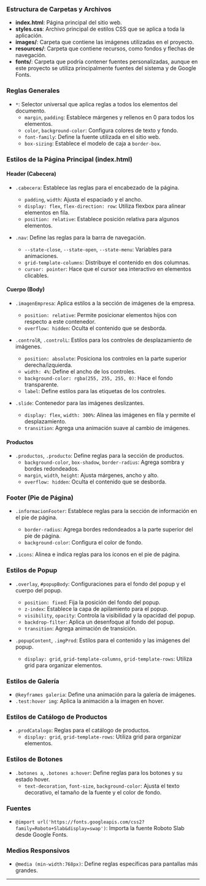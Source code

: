 ### Estructura de Carpetas y Archivos

- **index.html**: Página principal del sitio web.
- **styles.css**: Archivo principal de estilos CSS que se aplica a toda la aplicación.
- **images/**: Carpeta que contiene las imágenes utilizadas en el proyecto.
- **resources/**: Carpeta que contiene recursos, como fondos y flechas de navegación.
- **fonts/**: Carpeta que podría contener fuentes personalizadas, aunque en este proyecto se utiliza principalmente fuentes del sistema y de Google Fonts.

### Reglas Generales

- `*`: Selector universal que aplica reglas a todos los elementos del documento.
  - `margin`, `padding`: Establece márgenes y rellenos en 0 para todos los elementos.
  - `color`, `background-color`: Configura colores de texto y fondo.
  - `font-family`: Define la fuente utilizada en el sitio web.
  - `box-sizing`: Establece el modelo de caja a `border-box`.

### Estilos de la Página Principal (index.html)

#### Header (Cabecera)

- `.cabecera`: Establece las reglas para el encabezado de la página.
  - `padding`, `width`: Ajusta el espaciado y el ancho.
  - `display: flex`, `flex-direction: row`: Utiliza flexbox para alinear elementos en fila.
  - `position: relative`: Establece posición relativa para algunos elementos.

- `.nav`: Define las reglas para la barra de navegación.
  - `--state-close`, `--state-open`, `--state-menu`: Variables para animaciones.
  - `grid-template-columns`: Distribuye el contenido en dos columnas.
  - `cursor: pointer`: Hace que el cursor sea interactivo en elementos clicables.

#### Cuerpo (Body)

- `.imagenEmpresa`: Aplica estilos a la sección de imágenes de la empresa.
  - `position: relative`: Permite posicionar elementos hijos con respecto a este contenedor.
  - `overflow: hidden`: Oculta el contenido que se desborda.

- `.controlR`, `.controlL`: Estilos para los controles de desplazamiento de imágenes.
  - `position: absolute`: Posiciona los controles en la parte superior derecha/izquierda.
  - `width: 4%`: Define el ancho de los controles.
  - `background-color: rgba(255, 255, 255, 0)`: Hace el fondo transparente.
  - `label`: Define estilos para las etiquetas de los controles.

- `.slide`: Contenedor para las imágenes deslizantes.
  - `display: flex`, `width: 300%`: Alinea las imágenes en fila y permite el desplazamiento.
  - `transition`: Agrega una animación suave al cambio de imágenes.

#### Productos

- `.productos`, `.producto`: Define reglas para la sección de productos.
  - `background-color`, `box-shadow`, `border-radius`: Agrega sombra y bordes redondeados.
  - `margin`, `width`, `height`: Ajusta márgenes, ancho y alto.
  - `overflow: hidden`: Oculta el contenido que se desborda.

### Footer (Pie de Página)

- `.informacionFooter`: Establece reglas para la sección de información en el pie de página.
  - `border-radius`: Agrega bordes redondeados a la parte superior del pie de página.
  - `background-color`: Configura el color de fondo.

- `.icons`: Alinea e indica reglas para los íconos en el pie de página.

### Estilos de Popup

- `.overlay`, `#popupBody`: Configuraciones para el fondo del popup y el cuerpo del popup.
  - `position: fixed`: Fija la posición del fondo del popup.
  - `z-index`: Establece la capa de apilamiento para el popup.
  - `visibility`, `opacity`: Controla la visibilidad y la opacidad del popup.
  - `backdrop-filter`: Aplica un desenfoque al fondo del popup.
  - `transition`: Agrega animación de transición.

- `.popupContent`, `.imgProd`: Estilos para el contenido y las imágenes del popup.
  - `display: grid`, `grid-template-columns`, `grid-template-rows`: Utiliza grid para organizar elementos.

### Estilos de Galería

- `@keyframes galeria`: Define una animación para la galería de imágenes.
- `.test:hover img`: Aplica la animación a la imagen en hover.

### Estilos de Catálogo de Productos

- `.prodCatalogo`: Reglas para el catálogo de productos.
  - `display: grid`, `grid-template-rows`: Utiliza grid para organizar elementos.

### Estilos de Botones

- `.botones a`, `.botones a:hover`: Define reglas para los botones y su estado hover.
  - `text-decoration`, `font-size`, `background-color`: Ajusta el texto decorativo, el tamaño de la fuente y el color de fondo.

### Fuentes

- `@import url('https://fonts.googleapis.com/css2?family=Roboto+Slab&display=swap')`: Importa la fuente Roboto Slab desde Google Fonts.

### Medios Responsivos

- `@media (min-width:768px)`: Define reglas específicas para pantallas más grandes.

---
